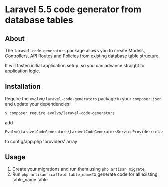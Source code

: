# Laravel 5.5 code generator from database tables

## About

The `laravel-code-generators` package allows you to create Models, Controllers, API Routes and Policies from existing database table structure.

It will fasten initial application setup, so you can advance straight to application logic.

## Installation

Require the `evolvo/laravel-code-generators` package in your `composer.json` and update your dependencies:
```sh
$ composer require evolvo/laravel-code-generators
```

add 
```sh
Evolvo\LaravelCodeGenerators\LaravelCodeGeneratorsServiceProvider::class
```
to config/app.php 'providers' array

## Usage

1. Create your migrations and run them using `php artisan migrate`.
2. Run `php artisan scaffold table_name` to generate code for all existing table_name table